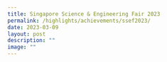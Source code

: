 ```yaml
---
title: Singapore Science & Engineering Fair 2023
permalink: /highlights/achievements/ssef2023/
date: 2023-03-09
layout: post
description: ""
image: ""
---
```

